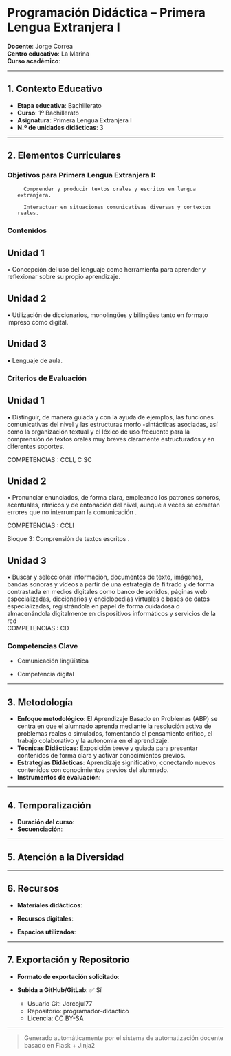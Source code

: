 # Programación Didáctica – Primera Lengua Extranjera I

**Docente**: Jorge Correa  
**Centro educativo**: La Marina  
**Curso académico**:   

---

## 1. Contexto Educativo

- **Etapa educativa**: Bachillerato
- **Curso**: 1º Bachillerato
- **Asignatura**: Primera Lengua Extranjera I
- **N.º de unidades didácticas**: 3

---
## 2. Elementos Curriculares

<h3>Objetivos para Primera Lengua Extranjera I:</h3>


  <ul>
    
      Comprender y producir textos orales y escritos en lengua extranjera.
    
      Interactuar en situaciones comunicativas diversas y contextos reales.
    
  </ul>


### Contenidos

## Unidad 1
• Concepción del uso del lenguaje como herramienta para aprender y reflexionar 
sobre su propio aprendizaje.

## Unidad 2
• Utilización de diccionarios, monolingües y bilingües tanto en formato impreso 
como digital.

## Unidad 3
• Lenguaje de aula.


### Criterios de Evaluación

## Unidad 1
• Distinguir, de manera guiada y con la ayuda de ejemplos, las funciones 
comunicativas del nivel y las estructuras morfo -sintácticas asociadas, así como 
la organización textual y el léxico de uso frecuente para  la comprensión de textos 
orales muy breves claramente estructurados y en diferentes soportes.  
 
COMPETENCIAS : CCLI, C SC

## Unidad 2
• Pronunciar enunciados, de forma clara, empleando los patrones sonoros, 
acentuales, rítmicos y de entonación del nivel, aunque a veces se cometan 
errores que no interrumpan la comunicación . 
 
COMPETENCIAS : CCLI  
 
 
Bloque 3: Comprensión de textos escritos .

## Unidad 3
• Buscar y seleccionar información, documentos de texto, imágenes, bandas 
sonoras y vídeos a partir de una estrategia de filtrado y de forma contrastada en 
medios digitales como banco de sonidos, páginas web especializadas, 
diccionarios y enciclopedias virtuales  o bases de datos especializadas, 
registrándola en papel de forma cuidadosa o almacenándola digitalmente en 
dispositivos informáticos y servicios de la red  
COMPETENCIAS : CD


### Competencias Clave


- Comunicación lingüística

- Competencia digital



---

## 3. Metodología

- **Enfoque metodológico**: El Aprendizaje Basado en Problemas (ABP) se centra en que el alumnado aprenda mediante la resolución activa de problemas reales o simulados, fomentando el pensamiento crítico, el trabajo colaborativo y la autonomía en el aprendizaje.
- **Técnicas Didácticas**: Exposición breve y guiada para presentar contenidos de forma clara y activar conocimientos previos.
- **Estrategias Didácticas**: Aprendizaje significativo, conectando nuevos contenidos con conocimientos previos del alumnado.
- **Instrumentos de evaluación**: 

---

## 4. Temporalización

- **Duración del curso**: 
- **Secuenciación**:  
  

---

## 5. Atención a la Diversidad



---

## 6. Recursos

- **Materiales didácticos**:  
  
- **Recursos digitales**:  
  
- **Espacios utilizados**: 

---

## 7. Exportación y Repositorio

- **Formato de exportación solicitado**: 
- **Subida a GitHub/GitLab**: ✅ Sí

  - Usuario Git: Jorcojul77
  - Repositorio: programador-didactico
  - Licencia: CC BY-SA


---

> Generado automáticamente por el sistema de automatización docente basado en Flask + Jinja2